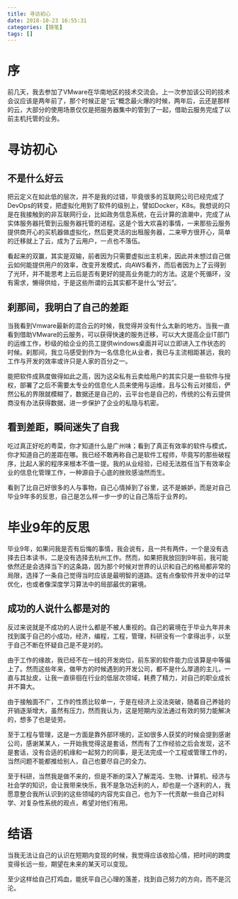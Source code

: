 ```yaml
---
title: 寻访初心
date: 2018-10-23 16:55:31
categories: [随笔]
tags: [] 
---
```

# 序
前几天，我去参加了VMware在华南地区的技术交流会。上一次参加该公司的技术会议应该是两年前了，那个时候正是“云”概念最火爆的时候，两年后，云还是那样的云，大部分的使用场景仅仅是把服务器集中的管到了一起，借助云服务完成了以前主机托管的业务。
<!-- more -->

# 寻访初心

## 不是什么好云
把云定义在如此低的层次，并不是我的过错，毕竟很多的互联网公司已经完成了DevOps的转变，把虚拟化用到了软件的级别上，譬如Docker，K8s。我想说的只是在我接触到的非互联网行业，比如政务信息系统，在云计算的浪潮中，完成了从实体服务器托管到云服务器托管的进程。这是个皆大欢喜的事情，一来那些云服务提供商开心的买机器做虚拟化，然后更灵活的出租服务器，二来甲方很开心，简单的迁移就上了云，成为了云用户，一点也不落伍。

看起来的双赢，其实是双输，前者因为只需要虚拟出主机来，因此并未想过自己做云如何能提供用户的效率，改变开发模式，向AWS看齐，而后者因为上了云得到了光环，并不能思考上云后是否有更好的提高业务能力的方法。这是个死循环，没有需求，懒得供给，于是这些所谓的云其实都不是什么“好云”。

## 刹那间，我明白了自己的差距

当我看到Vmware最新的混合云的时候，我觉得并没有什么太新的地方。当我一直看到借助VMware的云服务，可以获得快速的服务迁移，可以大大提高企业IT部门的运维工作，秒级的给企业的员工提供windows桌面并可以立即进入工作状态的时候。刹那间，我立马感受到作为一名信息化从业者，我已与主流相距甚远，我的工作与开发的效率或许只是人家的百分之一。

能把软件成熟度做得如此之高，因为这朵私有云卖给用户的其实只是一些软件与授权，部署了之后不需要太专业的信息化人员来使用与运维，且与公有云对接后，俨然公私的界限就模糊了，数据还是自己的，云平台也是自己的，传统的公有云提供商没有办法获得数据，进一步保护了企业的私隐与机密。

## 看到差距，瞬间迷失了自我

吃过真正好吃的粤菜，你才知道什么是广州味；看到了真正有效率的软件与模式，你才知道自己的差距在哪。我已经不敢再称自己是软件工程师，毕竟写的那些破程序，比起人家的程序来根本不值一提。我的从业经验，已经无法胜任当下有效率企业的信息化管理工作，一种源自于心底的挫败感油然而生。

看到了比自己好很多的人与事物，自己心情掉到了谷里，这不是嫉妒，而是对自己毕业9年多的反思，自己是怎么样一步一步的让自己落后于业界的。

# 毕业9年的反思

毕业9年，如果问我是否有后悔的事情，我会说有，且一共有两件，一个是没有选择去日本读书，二是没有选择去杭州工作。然而，如果把我放回到9年前，我可能依然还是会选择当下的这条路，因为那个时候对世界的认识和自己的格局都非常的局限，选择了一条自己觉得当时应该是最明智的道路。这有点像软件开发中的过早优化，也或者像深度学习算法中的局部最优的窘境。

## 成功的人说什么都是对的

反过来说就是不成功的人说什么都是不被人重视的。自己的窘境在于毕业九年并未找到属于自己的小成功，经济，编程，工程，管理，科研没有一个拿得出手，以至于自己不断在怀疑自己是不是对的。

由于工作的缘故，我已经不在一线的开发岗位，前东家的软件能力应该算是中等偏上了。然而这些年来，做甲方的时候遇到的开发公司，都不是什么厚道的主儿，一直与其扯皮，让我一直徘徊在行业的低层次领域，耗费了精力，对自己的职业成长并不算大。

由于接触面不广，工作的性质比较单一，于是在经济上没法突破，随着自己养娃的开销逐渐增大，虽然有压力，然而我认为，这是短期内没法通过有效的努力能解决的，想多了也是徒劳。

至于工程与管理，这是一方面是靠外部环境的，正如很多人获奖的时候会提到感谢公司，感谢某某人，一开始我觉得这是套话，然而有了工作经验之后会发现，这不是套话，没有合适的机缘和一起努力的同事，是无法完成一个工程或管理工作的，当然问题不能都推给别人，自己也要尽自己的全力。

至于科研，当然我是做不来的，但是不断的深入了解混沌、生物、计算机、经济与社会学的知识，会让我带来快乐，我不是急功近利的人，却也是一个逐利的人，我愿意整合我所认识到的这些领域的内容充实自己，也为下一代贡献一些自己对科学、对复杂性系统的观点，希望对他们有用。


# 结语

当我无法让自己的认识在短期内变现的时候，我觉得应该收拾心情，把时间的跨度变得长远一些，期望在未来的某天可以变现。

至少这样给自己打鸡血，能抚平自己心理的落差，找到自己努力的方向，而不是沉沦。